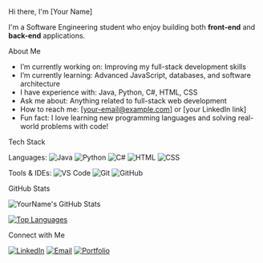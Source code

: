 Hi there, I'm [Your Name]

 I'm a Software Engineering student who enjoy building both **front-end** and **back-end** applications.

 About Me

-  I’m currently working on: Improving my full-stack development skills
-  I’m currently learning: Advanced JavaScript, databases, and software architecture
-  I have experience with: Java, Python, C#, HTML, CSS
-  Ask me about: Anything related to full-stack web development
-  How to reach me: [your-email@example.com] or [your LinkedIn link]
-  Fun fact: I love learning new programming languages and solving real-world problems with code!

Tech Stack

Languages:
![Java](https://img.shields.io/badge/-Java-007396?style=flat-square&logo=java&logoColor=white)
![Python](https://img.shields.io/badge/-Python-3776AB?style=flat-square&logo=python&logoColor=white)
![C#](https://img.shields.io/badge/-C%23-239120?style=flat-square&logo=c-sharp&logoColor=white)
![HTML](https://img.shields.io/badge/-HTML5-E34F26?style=flat-square&logo=html5&logoColor=white)
![CSS](https://img.shields.io/badge/-CSS3-1572B6?style=flat-square&logo=css3)

Tools & IDEs:
![VS Code](https://img.shields.io/badge/-VSCode-007ACC?style=flat-square&logo=visual-studio-code)
![Git](https://img.shields.io/badge/-Git-F05032?style=flat-square&logo=git&logoColor=white)
![GitHub](https://img.shields.io/badge/-GitHub-181717?style=flat-square&logo=github)

GitHub Stats

![YourName's GitHub Stats](https://github-readme-stats.vercel.app/api?username=your-username&show_icons=true&theme=radical)

[![Top Languages](https://github-readme-stats.vercel.app/api/top-langs/?username=your-username&layout=compact&theme=radical)](https://github.com/anuraghazra/github-readme-stats)

 Connect with Me

[![LinkedIn](https://img.shields.io/badge/-LinkedIn-0077B5?style=flat-square&logo=linkedin&logoColor=white)](https://linkedin.com/in/your-link)
[![Email](https://img.shields.io/badge/-Email-EA4335?style=flat-square&logo=gmail&logoColor=white)](mailto:your-email@example.com)
[![Portfolio](https://img.shields.io/badge/-Portfolio-000?style=flat-square&logo=vercel&logoColor=white)](https://your-portfolio.com)

